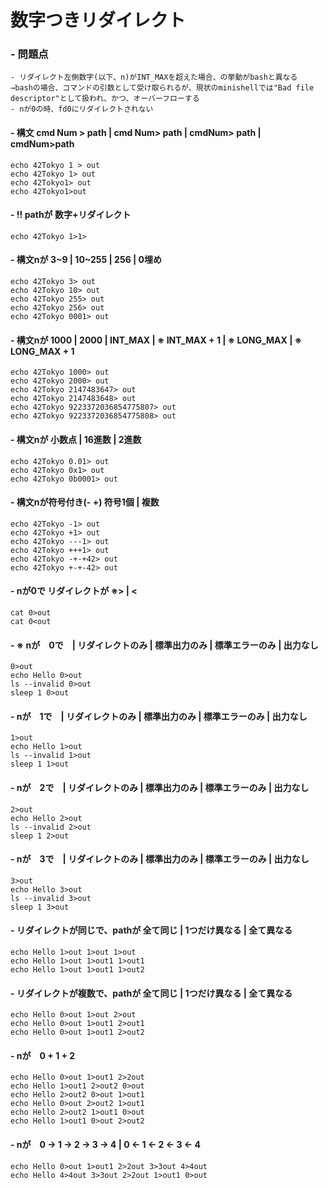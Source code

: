 # 数字つきリダイレクト
### - 問題点
	- リダイレクト左側数字(以下、n)がINT_MAXを超えた場合、の挙動がbashと異なる
	→bashの場合、コマンドの引数として受け取られるが、現状のminishellでは"Bad file descriptor"として扱われ、かつ、オーバーフローする
	- nが0の時、fd0にリダイレクトされない
#### - 構文 cmd Num > path | cmd Num> path | cmdNum> path | cmdNum>path
	echo 42Tokyo 1 > out
	echo 42Tokyo 1> out
	echo 42Tokyo1> out
	echo 42Tokyo1>out

#### - !! pathが 数字+リダイレクト
	echo 42Tokyo 1>1>

#### - 構文nが 3~9 | 10~255 | 256 | 0埋め
	echo 42Tokyo 3> out
	echo 42Tokyo 10> out
	echo 42Tokyo 255> out
	echo 42Tokyo 256> out
	echo 42Tokyo 0001> out

#### - 構文nが 1000 | 2000 | INT_MAX | ※ INT_MAX + 1 | ※ LONG_MAX | ※ LONG_MAX + 1
	echo 42Tokyo 1000> out
	echo 42Tokyo 2000> out
	echo 42Tokyo 2147483647> out
	echo 42Tokyo 2147483648> out
	echo 42Tokyo 9223372036854775807> out
	echo 42Tokyo 9223372036854775808> out

#### - 構文nが 小数点 | 16進数 | 2進数
	echo 42Tokyo 0.01> out
	echo 42Tokyo 0x1> out
	echo 42Tokyo 0b0001> out


#### - 構文nが符号付き(- +) 符号1個 | 複数
	echo 42Tokyo -1> out
	echo 42Tokyo +1> out
	echo 42Tokyo ---1> out
	echo 42Tokyo +++1> out
	echo 42Tokyo -+-+42> out
	echo 42Tokyo +-+-42> out

#### - nが0で リダイレクトが ※> | <
	cat 0>out
	cat 0<out

#### - ※ nが　0で　| リダイレクトのみ | 標準出力のみ | 標準エラーのみ | 出力なし
	0>out
	echo Hello 0>out
	ls --invalid 0>out
	sleep 1 0>out

#### - nが　1で　| リダイレクトのみ | 標準出力のみ | 標準エラーのみ | 出力なし
	1>out
	echo Hello 1>out
	ls --invalid 1>out
	sleep 1 1>out

#### - nが　2で　| リダイレクトのみ | 標準出力のみ | 標準エラーのみ | 出力なし
	2>out
	echo Hello 2>out
	ls --invalid 2>out
	sleep 1 2>out

#### - nが　3で　| リダイレクトのみ | 標準出力のみ | 標準エラーのみ | 出力なし
	3>out
	echo Hello 3>out
	ls --invalid 3>out
	sleep 1 3>out

#### - リダイレクトが同じで、pathが 全て同じ | 1つだけ異なる | 全て異なる
	echo Hello 1>out 1>out 1>out
	echo Hello 1>out 1>out1 1>out1
	echo Hello 1>out 1>out1 1>out2

#### - リダイレクトが複数で、pathが 全て同じ | 1つだけ異なる | 全て異なる
	echo Hello 0>out 1>out 2>out
	echo Hello 0>out 1>out1 2>out1
	echo Hello 0>out 1>out1 2>out2

#### - nが　0 + 1 + 2
	echo Hello 0>out 1>out1 2>2out
	echo Hello 1>out1 2>out2 0>out
	echo Hello 2>out2 0>out 1>out1
	echo Hello 0>out 2>out2 1>out1
	echo Hello 2>out2 1>out1 0>out
	echo Hello 1>out1 0>out 2>out2

#### - nが　0 → 1 → 2 → 3 → 4 | 0 ← 1 ← 2 ← 3 ← 4
	echo Hello 0>out 1>out1 2>2out 3>3out 4>4out
	echo Hello 4>4out 3>3out 2>2out 1>out1 0>out
